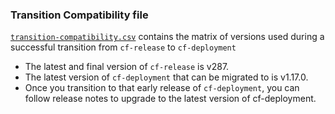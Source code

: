### Transition Compatibility file

[`transition-compatibility.csv`](https://github.com/cloudfoundry/cf-deployment-transition-compatibility/blob/master/transition-compatibility.csv) contains the matrix
of versions used during a successful transition from
`cf-release` to `cf-deployment`

- The latest and final version of `cf-release` is v287.
- The latest version of `cf-deployment` that can be migrated to is v1.17.0. 
- Once you transition to that early release of `cf-deployment`, you can follow release notes to upgrade to the latest version of cf-deployment.
